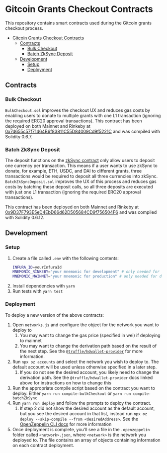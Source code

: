 # Gitcoin Grants Checkout Contracts

This repository contains smart contracts used during the Gitcoin grants checkout process.

- [Gitcoin Grants Checkout Contracts](#gitcoin-grants-checkout-contracts)
  - [Contracts](#contracts)
    - [Bulk Checkout](#bulk-checkout)
    - [Batch ZkSync Deposit](#batch-zksync-deposit)
  - [Development](#development)
    - [Setup](#setup)
    - [Deployment](#deployment)

## Contracts

### Bulk Checkout

`BulkCheckout.sol` improves the checkout UX and reduces gas costs by enabling users to donate
to multiple grants with one L1 transaction (ignoring the required ERC20 approval transactions).
This contract has been deployed on both Mainnet and Rinkeby at
[0x7d655c57f71464B6f83811C55D84009Cd9f5221C](https://etherscan.io/address/0x7d655c57f71464B6f83811C55D84009Cd9f5221C) and was compiled with Solidity 0.6.7.

### Batch ZkSync Deposit

The deposit functions on the [zkSync contract](https://etherscan.io/address/0xabea9132b05a70803a4e85094fd0e1800777fbef)
only allow users to deposit one currency per transaction. This means if a user wants to use zkSync to
donate, for example, ETH, USDC, and DAI to different grants, three transactions would be required to
deposit all three currencies into zkSync. `BatchZkSyncDeposit.sol` improves the UX of this process
and reduces gas costs by batching these deposit calls, so all three deposits are executed with
just one L1 transaction (ignoring the required ERC20 approval transactions).

This contract has been deployed on both Mainnet and Rinkeby at 
[0x9D37F793E5eD4EbD66d62D505684CD9f756504F6](https://etherscan.io/address/0x9D37F793E5eD4EbD66d62D505684CD9f756504F6)
and was compiled with Solidity 0.6.12. 


## Development

### Setup

1. Create a file called `.env` with the following contents:
   ```bash
   INFURA_ID=yourInfuraId
   MNEMONIC_RINKEBY="your mnemonic for development" # only needed for deployment
   MNEMONIC_MAINNET="your mnemonic for production" # only needed for deployment
   ```
2. Install dependencies with `yarn`
3. Run tests with `yarn test`

### Deployment

To deploy a new version of the above contracts:

1. Open `networks.js` and configure the object for the network you want to deploy to
   1. You may want to change the gas price (specified in wei) if deploying to mainnet
   2. You may want to change the derivation path based on the result of the next step. See the [`@truffle/hdwallet-provider`](https://github.com/trufflesuite/truffle/tree/master/packages/hdwallet-provider) for more information.
2. Run `npx oz accounts` and select the network you wish to deploy to. The default account will be used unless otherwise specified in a later step.
   1. If you do not see the desired account, you likely need to change the derivation path. See the `@truffle/hdwallet-provider` docs linked above for instructions on how to change this
3. Run the appropriate compile script based on the contract you want to deploy. Either `yarn run compile-bulkCheckout` or `yarn run compile-batchZkSync`
4. Run `yarn run deploy` and follow the prompts to deploy the contract.
   1. If step 2 did not show the desired account as the default account, but you see the desired account in that list, instead run `npx oz deploy --skip-compile --from <desiredAddress>`. See the [OpenZeppelin CLI docs](https://docs.openzeppelin.com/cli/2.8/commands#deploy) for more information
5. Once deployment is complete, you'll see a file in the `.openzeppelin` folder called `<network>.json`, where `<network>` is the network you deployed to. The file contains an array of objects containing information on each contract deployment.

